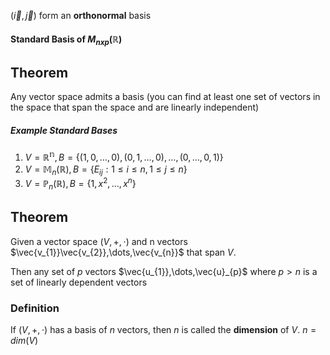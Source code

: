 $(\vec{i},\vec{j})$ form an **orthonormal** basis

#### Standard Basis of $M_{nxp}(\mathbb{R)}$


## Theorem
Any vector space admits a basis (you can find at least one set of vectors in the space that span the space and are linearly independent)
##### Example Standard Bases
1) $V=\mathbb{R^n}, B=\{ (1,0,\dots,0),(0,1,\dots,0),\dots,(0,\dots,0,1) \}$
2) $V=\mathbb{M}_{n}(\mathbb{R)}, B=\{ E_{ij}:1\leq i\leq n, 1\leq j\leq n \}$
3) $V=\mathbb{P}_{n}(\mathbb{R)},B=\{ 1,x^2,\dots,x^n \}$

## Theorem
Given a vector space $(V,+,\cdot)$ and n vectors $\vec{v_{1}}\vec{v_{2}},\dots,\vec{v_{n}}$ that span $V$.

Then any set of $p$ vectors $\vec{u_{1}},\dots,\vec{u}_{p}$ where $p>n$ is a set of linearly dependent vectors

### Definition
If $(V,+,\cdot)$ has a basis of $n$ vectors, then $n$ is called the **dimension** of $V$. $n=dim(V)$



